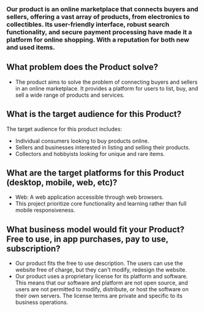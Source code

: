 ### Our product is an online marketplace that connects buyers and sellers, offering a vast array of products, from electronics to collectibles. Its user-friendly interface, robust search functionality, and secure payment processing have made it a platform for online shopping. With a reputation for both new and used items.
## What problem does the Product solve?
- The product aims to solve the problem of connecting buyers and sellers in an online marketplace. 
It provides a platform for users to list, buy, and sell a wide range of products and services.
## What is the target audience for this Product?
The target audience for this product includes:
  - Individual consumers looking to buy products online.
  - Sellers and businesses interested in listing and selling their products.
  - Collectors and hobbyists looking for unique and rare items.
## What are the target platforms for this Product (desktop, mobile, web, etc)?
- Web: A web application accessible through web browsers.
- This project prioritize core functionality and learning rather than full mobile responsiveness.
## What business model would fit your Product? Free to use, in app purchases, pay to use, subscription?
- Our product fits the free to use description. The users can use the website free of charge, 
but they can't modify, redesign the website.
- Our product uses a proprietary license for its platform and software. 
This means that our software and platform are not open source, 
and users are not permitted to modify, distribute, or host the software on their own servers. 
The license terms are private and specific to its business operations.